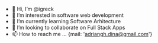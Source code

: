 - 👋 Hi, I’m @igreck
- 👀 I’m interested in software web development
- 🌱 I’m currently learning Software Arhitecture
- 💞️ I’m looking to collaborate on Full Stack Apps 
- 📫 How to reach me ... {mail: 'adriangh.dina@gmail.com'}

<!---
igreck/igreck is a ✨ special ✨ repository because its `README.md` (this file) appears on your GitHub profile.
You can click the Preview link to take a look at your changes.
--->

